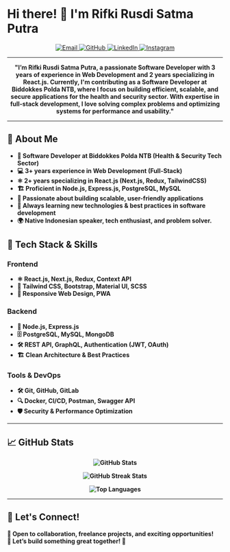 # Hi there! 👋 I'm Rifki Rusdi Satma Putra

<p align="center">
  <a href="mailto:rifkirusdisatmaputra@gmail.com">
    <img src="https://img.shields.io/badge/Email-c14438?style=for-the-badge&logo=gmail&logoColor=white" alt="Email">
  </a>
  <a href="https://www.github.com/RusdyZain/">
    <img src="https://img.shields.io/badge/GitHub-333333?style=for-the-badge&logo=github&logoColor=white" alt="GitHub">
  </a>
  <a href="https://www.linkedin.com/in/rifkirusdi30/">
    <img src="https://img.shields.io/badge/LinkedIn-0077B5?style=for-the-badge&logo=linkedin&logoColor=white" alt="LinkedIn">
  </a>
  <a href="https://www.instagram.com/rusdy_zain/">
    <img src="https://img.shields.io/badge/Instagram-E4405F?style=for-the-badge&logo=instagram&logoColor=white" alt="Instagram">
  </a>
</p>

---

<p align="center">
  <strong>"I’m Rifki Rusdi Satma Putra, a passionate Software Developer with 3 years of experience in Web Development and 2 years specializing in React.js. Currently, I'm contributing as a Software Developer at Biddokkes Polda NTB, where I focus on building efficient, scalable, and secure applications for the health and security sector. With expertise in full-stack development, I love solving complex problems and optimizing systems for performance and usability."<strong/>
</p>

---

## 🌟 About Me
- 💼 **Software Developer at Biddokkes Polda NTB** (Health & Security Tech Sector)
- 💻 **3+ years experience in Web Development** (Full-Stack)
- ⚛️ **2+ years specializing in React.js** (Next.js, Redux, TailwindCSS)
- 🏗️ Proficient in **Node.js, Express.js, PostgreSQL, MySQL**
- 🎨 Passionate about **building scalable, user-friendly applications**
- 🚀 Always learning **new technologies & best practices in software development**
- 🌍 Native **Indonesian speaker**, tech enthusiast, and problem solver.

## 🔧 Tech Stack & Skills
### **Frontend**
- ⚛️ React.js, Next.js, Redux, Context API
- 🎨 Tailwind CSS, Bootstrap, Material UI, SCSS
- 📱 Responsive Web Design, PWA

### **Backend**
- 🚀 Node.js, Express.js
- 🗄️ PostgreSQL, MySQL, MongoDB
- 🛠️ REST API, GraphQL, Authentication (JWT, OAuth)
- 🏗️ Clean Architecture & Best Practices

### **Tools & DevOps**
- 🛠 Git, GitHub, GitLab
- 🔍 Docker, CI/CD, Postman, Swagger API
- 🛡️ Security & Performance Optimization

---

## 📈 GitHub Stats
<p align="center">
  <img src="https://github-readme-stats.vercel.app/api?username=RusdyZain&show_icons=true&include_all_commits=true&theme=radical" alt="GitHub Stats">
</p>

<p align="center">
  <img src="https://github-readme-streak-stats.herokuapp.com/?user=RusdyZain&theme=radical" alt="GitHub Streak Stats">
</p>

<p align="center">
  <img src="https://github-readme-stats.vercel.app/api/top-langs/?username=RusdyZain&layout=compact&theme=radical&langs_count=12" alt="Top Languages">
</p>

---

## 🎯 Let's Connect!
💬 Open to collaboration, freelance projects, and exciting opportunities!  
🚀 **Let’s build something great together!** 🚀  
